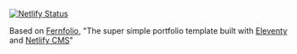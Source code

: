 [![Netlify Status](https://api.netlify.com/api/v1/badges/5702ba89-7242-490e-b04d-e4a691faced5/deploy-status)](https://app.netlify.com/sites/fernfolio/deploys)

Based on [Fernfolio](https://github.com/Dublinscope/fernfolio), "The super simple portfolio template built with [Eleventy](https://www.11ty.io/) and [Netlify CMS](https://www.netlifycms.org/)"
